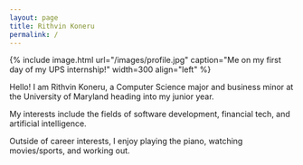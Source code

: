 ```yaml
---
layout: page
title: Rithvin Koneru
permalink: /
---
```


{% include image.html url="/images/profile.jpg" caption="Me on my first day of my UPS internship!" width=300 align="left" %}

Hello! I am Rithvin Koneru, a Computer Science major and business minor at the University of Maryland heading into my junior year.

My interests include the fields of software development, financial tech, and artificial intelligence.

Outside of career interests, I enjoy playing the piano, watching movies/sports, and working out.


